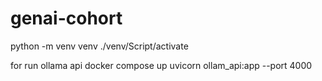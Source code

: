 # genai-cohort

python -m venv venv
./venv/Script/activate

for run ollama api
docker compose up
uvicorn ollam_api:app --port 4000
